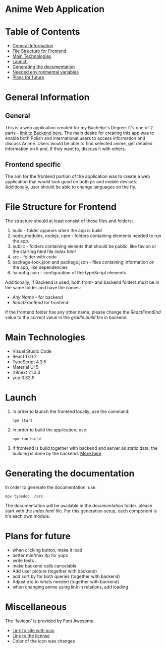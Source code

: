 # Anime Web Application

# Table of Contents

- [General Information](#General-Information)
- [File Structure for Frontend](#File-Structure-for-Frontend)
- [Main Technologies](#Main-Technologies)
- [Launch](#Launch)
- [Generating the documentation](#Generating-the-documentation)
- [Needed environmental variables](#Needed-environmental-variables)
- [Plans for future](#Plans-for-future)

# General Information
## General

This is a web application created for my Bachelor's Degree. It's one of 2 parts - [link to Backend here](https://github.com/TheSausages/Anime_Web_Application-Backend "Backend").
The main desire for creating this app was to enable both Polish and international users to access information and discuss Anime.
Users would be able to find selected anime, get detailed information on it and, if they want to, discuss it with others. 

## Frontend specific

The aim for the frontend portion of the application was to create a web application that would look good on both pc and mobile devices. Additionaly, user should be able to change languages on the fly.

# File Structure for Frontend

The structure should at least consist of these files and folders:
1) build - folder appears when the app is build
2) node_modules, nodejs, npm - folders containing elements needed to run the app.
3) public - folders containing elelents that should be public, like favion or the starting html file *index.html*
4) src - folder with code
5) package-lock.json and package.json - files containing information on the app, like dependencies
6) tsconfig.json - configuration of the typeScript elements

Additionally, if Backend is used, both front- and backend folders must be in the same folder and have the names:
- *Any Name* - for backend
- *ReactFrontEnd* for frontend

If the frontend folder has any other name, please change the *ReactFrontEnd* value to the correct value in the *gradle.build* file in backend.

# Main Technologies

- Visual Studio Code
- React 17.0.2
- TypeScript 4.3.5
- Material UI 5
- I18next 21.3.3
- yup 0.32.9

# Launch

1) In order to launch the frontend locally, use the command:
    ```shell
    npm start
    ```

2) In order to build the application, use:
    ```shell
    npm run build
    ```

3) If frontend is build together with backend and server as static data, the building is done by the backend. [More here](https://github.com/TheSausages/Anime_Web_Application-Backend#Launch).

# Generating the documentation

In order to generate the documentation, use:
```shell
npx typedoc ./src
```

The documentation will be available in the *documentation* folder. please start with the *index.html* file.
For this generation setup, each component is it's each own module.

# Plans for future

- when clicking button, make it load
- better min/max itp for yups
- write tests
- make backend calls cancelable
- Add user picture (together with backend)
- add sort by for both queries (together with backend)
- Adjust dto to whats needed (together with backend)
- when changing anime using link in relations, add loading

# Miscellaneous

The 'favicon' is provided by Font Awesome.

* [Link to site with icon](https://fontawesome.com/v5.15/icons/phoenix-framework)
* [Link to the license](https://fontawesome.com/license)
* Color of the icon was changes